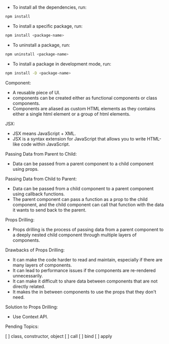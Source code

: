 - To install all the dependencies, run:

```bash
npm install
```

- To install a specific package, run:

```bash
npm install <package-name>
```

- To uninstall a package, run:

```bash
npm uninstall <package-name>
```

- To install a package in development mode, run:

```bash
npm install -D <package-name>
```

Component:

- A reusable piece of UI.
- components can be created either as functional components or class components.
- Components are aliased as custom HTML elements as they contains either a single html element or a group of html elements.

JSX:

- JSX means JavaScript + XML.
- JSX is a syntax extension for JavaScript that allows you to write HTML-like code within JavaScript.

Passing Data from Parent to Child:

- Data can be passed from a parent component to a child component using props.

Passing Data from Child to Parent:

- Data can be passed from a child component to a parent component using callback functions.
- The parent component can pass a function as a prop to the child component, and the child component can call that function with the data it wants to send back to the parent.

Props Drilling:

- Props drilling is the process of passing data from a parent component to a deeply nested child component through multiple layers of components.

Drawbacks of Props Drilling:

- It can make the code harder to read and maintain, especially if there are many layers of components.
- It can lead to performance issues if the components are re-rendered unnecessarily.
- It can make it difficult to share data between components that are not directly related.
- It makes the in between components to use the props that they don't need.

Solution to Props Drilling:

- Use Context API.

Pending Topics:

[ ] class, constructor, object
[ ] call
[ ] bind
[ ] apply

